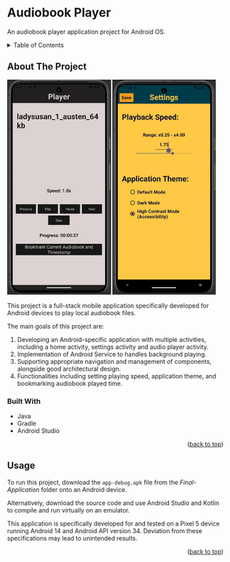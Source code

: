 <a id="readme-top"></a>

<!-- PROJECT TITLE -->
# Audiobook Player

An audiobook player application project for Android OS.

<!-- TABLE OF CONTENTS -->
<details>
  <summary>Table of Contents</summary>
  <ol>
    <li>
      <a href="#about-the-project">About The Project</a>
      <ul>
        <li><a href="#built-with">Built With</a></li>
      </ul>
    </li>
    <li><a href="#usage">Usage</a></li>
  </ol>
</details>

<!-- ABOUT THE PROJECT -->
## About The Project

<p float="left">
    <img src="images/player.png" alt="Setting page screenshot" height="500">
    <img src="images/settings.png" alt="Setting page screenshot" height="500">
</p>

This project is a full-stack mobile application specifically developed for Android devices to play local audiobook files.

The main goals of this project are:
1. Developing an Android-specific application with multiple activities, including a home activity, settings activity and audio player activity.
2. Implementation of Android Service to handles background playing.
3. Supporting appropriate navigation and management of components, alongside good architectural design.
4. Functionalities including setting playing speed, application theme, and bookmarking audiobook played time.

### Built With

* Java
* Gradle
* Android Studio

<p align="right">(<a href="#readme-top">back to top</a>)</p>

<!-- USAGE -->
## Usage

To run this project, download the ```app-debug.apk``` file from the *Final-Application* folder onto an Android device.

Alternatively, download the source code and use Android Studio and Kotlin to compile and run virtually on an emulator.

This application is specifically developed for and tested on a Pixel 5 device running Android 14 and Android API version 34. Deviation from these specifications may lead to unintended results. 

<p align="right">(<a href="#readme-top">back to top</a>)</p>
